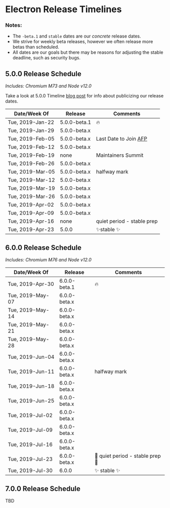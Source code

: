# Electron Release Timelines
### Notes:
* The `-beta.1` and `stable` dates are our *concrete* release dates.
* We strive for weekly beta releases, however we often release more betas than scheduled.
* All dates are our goals but there may be reasons for adjusting the stable deadline, such as security bugs.

## 5.0.0 Release Schedule
*Includes: Chromium M73 and Node v12.0*

Take a look at 5.0.0 Timeline [blog post](https://electronjs.org/blog/electron-5-0-timeline) for info about publicizing our release dates.

| Date/Week Of    | Release      | Comments       |
| --------------- | ------------ | -------------- |
| Tue, 2019-Jan-22 | 5.0.0-beta.1 |🔥 |
| Tue, 2019-Jan-29 | 5.0.0-beta.x ||
| Tue, 2019-Feb-05 | 5.0.0-beta.x |Last Date to Join [AFP](https://electronjs.org/blog/app-feedback-program)|
| Tue, 2019-Feb-12 | 5.0.0-beta.x ||
| Tue, 2019-Feb-19 | none | Maintainers Summit |
| Tue, 2019-Feb-26 | 5.0.0-beta.x ||
| Tue, 2019-Mar-05 | 5.0.0-beta.x | halfway mark |
| Tue, 2019-Mar-12 | 5.0.0-beta.x ||
| Tue, 2019-Mar-19 | 5.0.0-beta.x ||
| Tue, 2019-Mar-26 | 5.0.0-beta.x ||
| Tue, 2019-Apr-02 | 5.0.0-beta.x ||
| Tue, 2019-Apr-09 | 5.0.0-beta.x ||
| Tue, 2019-Apr-16 | none | quiet period - stable prep |
| Tue, 2019-Apr-23 | 5.0.0 |✨stable ✨|

## 6.0.0 Release Schedule
*Includes: Chromium M76 and Node v12.0*

| Date/Week Of    | Release      | Comments       |
| --------------- | ------------ | -------------- |
| Tue, 2019-Apr-30 | 6.0.0-beta.1 | 🔥 |
| Tue, 2019-May-07 | 6.0.0-beta.x | |
| Tue, 2019-May-14 | 6.0.0-beta.x | |
| Tue, 2019-May-21 | 6.0.0-beta.x | |
| Tue, 2019-May-28 | 6.0.0-beta.x | |
| Tue, 2019-Jun-04 | 6.0.0-beta.x | |
| Tue, 2019-Jun-11 | 6.0.0-beta.x | halfway mark |
| Tue, 2019-Jun-18 | 6.0.0-beta.x | |
| Tue, 2019-Jun-25 | 6.0.0-beta.x | |
| Tue, 2019-Jul-02 | 6.0.0-beta.x | |
| Tue, 2019-Jul-09 | 6.0.0-beta.x | |
| Tue, 2019-Jul-16 | 6.0.0-beta.x | |
| Tue, 2019-Jul-23 | 6.0.0-beta.x | 🚧 quiet period - stable prep 🚧 |
| Tue, 2019-Jul-30 | 6.0.0 | ✨ stable ✨ |

## 7.0.0 Release Schedule
TBD